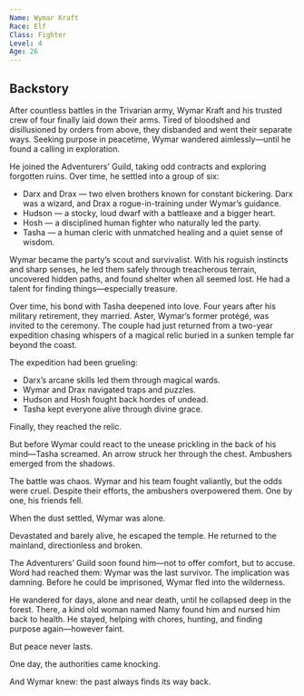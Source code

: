 ```yaml
---
Name: Wymar Kraft
Race: Elf
Class: Fighter
Level: 4
Age: 26
---
```

## Backstory

After countless battles in the Trivarian army, Wymar Kraft and his trusted crew of four finally laid down their arms. Tired of bloodshed and disillusioned by orders from above, they disbanded and went their separate ways. Seeking purpose in peacetime, Wymar wandered aimlessly—until he found a calling in exploration.

He joined the Adventurers’ Guild, taking odd contracts and exploring forgotten ruins. Over time, he settled into a group of six:
- Darx and Drax — two elven brothers known for constant bickering. Darx was a wizard, and Drax a rogue-in-training under Wymar’s guidance.
-	Hudson — a stocky, loud dwarf with a battleaxe and a bigger heart.
-	Hosh — a disciplined human fighter who naturally led the party.
-	Tasha — a human cleric with unmatched healing and a quiet sense of wisdom.

Wymar became the party’s scout and survivalist. With his roguish instincts and sharp senses, he led them safely through treacherous terrain, uncovered hidden paths, and found shelter when all seemed lost. He had a talent for finding things—especially treasure.

Over time, his bond with Tasha deepened into love. Four years after his military retirement, they married. Aster, Wymar’s former protégé, was invited to the ceremony. The couple had just returned from a two-year expedition chasing whispers of a magical relic buried in a sunken temple far beyond the coast.

The expedition had been grueling:
-	Darx’s arcane skills led them through magical wards.
-	Wymar and Drax navigated traps and puzzles.
-	Hudson and Hosh fought back hordes of undead.
-	Tasha kept everyone alive through divine grace.

Finally, they reached the relic.

But before Wymar could react to the unease prickling in the back of his mind—Tasha screamed. An arrow struck her through the chest. Ambushers emerged from the shadows.

The battle was chaos. Wymar and his team fought valiantly, but the odds were cruel. Despite their efforts, the ambushers overpowered them. One by one, his friends fell.

When the dust settled, Wymar was alone.

Devastated and barely alive, he escaped the temple. He returned to the mainland, directionless and broken.

The Adventurers’ Guild soon found him—not to offer comfort, but to accuse. Word had reached them: Wymar was the last survivor. The implication was damning. Before he could be imprisoned, Wymar fled into the wilderness.

He wandered for days, alone and near death, until he collapsed deep in the forest. There, a kind old woman named Namy found him and nursed him back to health. He stayed, helping with chores, hunting, and finding purpose again—however faint.

But peace never lasts.

One day, the authorities came knocking.

And Wymar knew: the past always finds its way back.